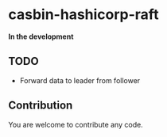 # casbin-hashicorp-raft 

**In the development**

## TODO

- Forward data to leader from follower

## Contribution

You are welcome to contribute any code.
